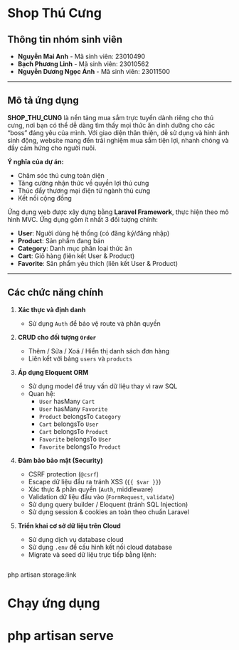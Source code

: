 
# Shop Thú Cưng

##  Thông tin nhóm sinh viên

- **Nguyễn Mai Anh** - Mã sinh viên: 23010490  
- **Bạch Phương Linh** - Mã sinh viên: 23010562  
- **Nguyễn Dương Ngọc Ánh** - Mã sinh viên: 23011500  

---

##  Mô tả ứng dụng

**SHOP_THU_CUNG** là nền tảng mua sắm trực tuyến dành riêng cho thú cưng, nơi bạn có thể dễ dàng tìm thấy mọi thức ăn dinh dưỡng cho các “boss” đáng yêu của mình. 
Với giao diện thân thiện, dễ sử dụng và hình ảnh sinh động, website mang đến trải nghiệm mua sắm tiện lợi, nhanh chóng và đầy cảm hứng cho người nuôi.

**Ý nghĩa của dự án:**

- Chăm sóc thú cưng toàn diện  
- Tăng cường nhận thức về quyền lợi thú cưng  
- Thúc đẩy thương mại điện tử ngành thú cưng  
- Kết nối cộng đồng  

Ứng dụng web được xây dựng bằng **Laravel Framework**, thực hiện theo mô hình MVC. Ứng dụng gồm ít nhất 3 đối tượng chính:

- **User**: Người dùng hệ thống (có đăng ký/đăng nhập)  
- **Product**: Sản phẩm đang bán  
- **Category**: Danh mục phân loại thức ăn  
- **Cart**: Giỏ hàng (liên kết User & Product)  
- **Favorite**: Sản phẩm yêu thích (liên kết User & Product)  

---

##  Các chức năng chính

1. **Xác thực và định danh**  
   - Sử dụng `Auth` để bảo vệ route và phân quyền  

2. **CRUD cho đối tượng `Order`**  
   - Thêm / Sửa / Xoá / Hiển thị danh sách đơn hàng  
   - Liên kết với bảng `users` và `products`  

3. **Áp dụng Eloquent ORM**  
   - Sử dụng model để truy vấn dữ liệu thay vì raw SQL  
   - Quan hệ:  
     - `User` hasMany `Cart`  
     - `User` hasMany `Favorite`  
     - `Product` belongsTo `Category`  
     - `Cart` belongsTo `User`  
     - `Cart` belongsTo `Product`  
     - `Favorite` belongsTo `User`  
     - `Favorite` belongsTo `Product`  

4. **Đảm bảo bảo mật (Security)**  
   - CSRF protection (`@csrf`)  
   - Escape dữ liệu đầu ra tránh XSS (`{{ $var }}`)  
   - Xác thực & phân quyền (`Auth`, middleware)  
   - Validation dữ liệu đầu vào (`FormRequest`, `validate`)  
   - Sử dụng query builder / Eloquent (tránh SQL Injection)  
   - Sử dụng session & cookies an toàn theo chuẩn Laravel  

5. **Triển khai cơ sở dữ liệu trên Cloud**  
   - Sử dụng dịch vụ database cloud  
   - Sử dụng `.env` để cấu hình kết nối cloud database  
   - Migrate và seed dữ liệu trực tiếp bằng lệnh:  
     ```baweb
php artisan storage:link

# Chạy ứng dụng
php artisan serve
=======
